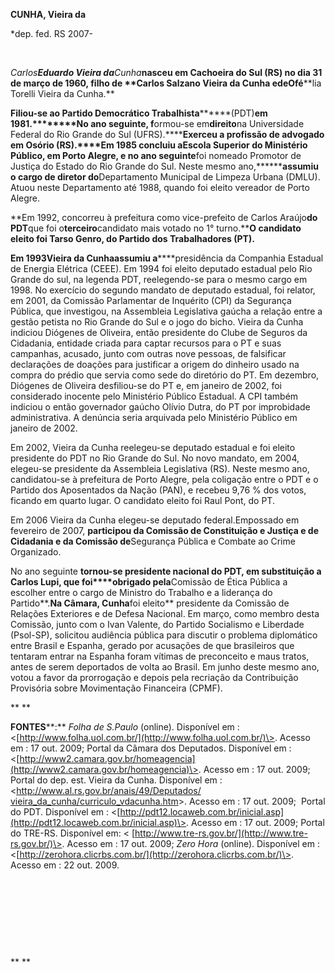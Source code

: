**CUNHA, Vieira da**

\*dep. fed. RS 2007-

 

*Carlos**Eduardo Vieira da**Cunha***nasceu em Cachoeira do Sul (RS) no
dia 31 de março de 1960, filho de **Carlos Salzano Vieira da Cunha
e****de****O****fé****lia Torelli Vieira da Cunha.**

**Filiou-se ao Partido Democrático Trabalhista********(PDT)****em
1981.********No ano seguinte, f****ormou-se em****direito****na
Universidade Federal do Rio Grande do Sul (UFRS).********Exerceu a
profissão de advogado em Osório (RS).****Em 1985 concluiu a**Escola
Superior do Ministério Público, em Porto Alegre, e no ano seguinte**foi
nomeado Promotor de Justiça do Estado do Rio Grande do Sul. Neste mesmo
ano,********assumiu o cargo de diretor do**Departamento Municipal de
Limpeza Urbana (DMLU). Atuou neste Departamento até 1988, quando foi
eleito vereador de Porto Alegre.

**Em 1992, concorreu à prefeitura como vice-prefeito de Carlos
Araújo****do PDT****que foi o****terceiro****candidato mais votado no 1°
turno.****O candidato eleito foi Tarso Genro, do Partido dos
Trabalhadores (PT).**

**Em 1993****Vieira da Cunha****assumiu a******presidência da Companhia
Estadual de Energia Elétrica (CEEE). Em 1994 foi eleito deputado
estadual pelo Rio Grande do sul, na legenda PDT, reelegendo-se para o
mesmo cargo em 1998. No exercício do segundo mandato de deputado
estadual, foi relator, em 2001, da Comissão Parlamentar de Inquérito
(CPI) da Segurança Pública, que investigou, na Assembleia Legislativa
gaúcha a relação entre a gestão petista no Rio Grande do Sul e o jogo do
bicho. Vieira da Cunha indiciou Diógenes de Oliveira, então presidente
do Clube de Seguros da Cidadania, entidade criada para captar recursos
para o PT e suas campanhas, acusado, junto com outras nove pessoas, de
falsificar declarações de doações para justificar a origem do dinheiro
usado na compra do prédio que servia como sede do diretório do PT. Em
dezembro, Diógenes de Oliveira desfiliou-se do PT e, em janeiro de 2002,
foi considerado inocente pelo Ministério Público Estadual. A CPI também
indiciou o então governador gaúcho Olívio Dutra, do PT por improbidade
administrativa. A denúncia seria arquivada pelo Ministério Público em
janeiro de 2002.

Em 2002, Vieira da Cunha reelegeu-se deputado estadual e foi eleito
presidente do PDT no Rio Grande do Sul. No novo mandato, em 2004,
elegeu-se presidente da Assembleia Legislativa (RS). Neste mesmo ano,
candidatou-se à prefeitura de Porto Alegre, pela coligação entre o PDT e
o Partido dos Aposentados da Nação (PAN), e recebeu 9,76 % dos votos,
ficando em quarto lugar. O candidato eleito foi Raul Pont, do PT.

Em 2006 Vieira da Cunha elegeu-se deputado federal.Empossado em
fevereiro de 2007, **participou da Comissão de Constituição e Justiça e
de Cidadania e da Comissão de**Segurança Pública e Combate ao Crime
Organizado.

No ano seguinte **tornou-se presidente nacional do PDT, em substituição
a Carlos Lupi, que foi****obrigado pela**Comissão de Ética Pública a
escolher entre o cargo de Ministro do Trabalho e a liderança do
Partido**.****Na Câmara, Cunha****foi eleito** presidente da Comissão de
Relações Exteriores e de Defesa Nacional. Em março, como membro desta
Comissão, junto com o Ivan Valente, do Partido Socialismo e Liberdade
(Psol-SP), solicitou audiência pública para discutir o problema
diplomático entre Brasil e Espanha, gerado por acusações de que
brasileiros que tentaram entrar na Espanha foram vítimas de preconceito
e maus tratos, antes de serem deportados de volta ao Brasil. Em junho
deste mesmo ano, votou a favor da prorrogação e depois pela recriação da
Contribuição Provisória sobre Movimentação Financeira (CPMF).

** **

**FONTES****:** *Folha de S.Paulo* (online). Disponível em :
\<[http://www.folha.uol.com.br/](http://www.folha.uol.com.br/)\>. Acesso
em : 17 out. 2009; Portal da Câmara dos Deputados. Disponível em :
\<[http://www2.camara.gov.br/homeagencia](http://www2.camara.gov.br/homeagencia)\>.
Acesso em : 17 out. 2009; Portal do dep. est. Vieira da Cunha.
Disponível em : \<[http://www.al.rs.gov.br/anais/49/Deputados/
vieira\_da\_cunha/curriculo\_vdacunha.htm](http://www.al.rs.gov.br/anais/49/Deputados/%20vieira_da_cunha/curriculo_vdacunha.htm)\>.
Acesso em : 17 out. 2009;  Portal do PDT. Disponível em :
\<[http://pdt12.locaweb.com.br/inicial.asp](http://pdt12.locaweb.com.br/inicial.asp)\>.
Acesso em : 17 out. 2009; Portal do TRE-RS. Disponível em: \<
[http://www.tre-rs.gov.br/](http://www.tre-rs.gov.br/)\>. Acesso em : 17
out. 2009; *Zero Hora* (online). Disponível em :
\<[http://zerohora.clicrbs.com.br/](http://zerohora.clicrbs.com.br/)\>.
Acesso em : 22 out. 2009.

 

 

 

 

** **

 

 

 

